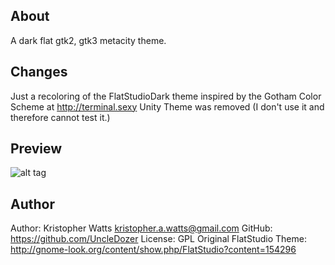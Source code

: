 ## About
A dark flat gtk2, gtk3 metacity theme.

## Changes
Just a recoloring of the FlatStudioDark theme inspired by the Gotham Color Scheme at http://terminal.sexy
Unity Theme was removed (I don't use it and therefore cannot test it.)

## Preview
![alt tag](https://raw.github.com/UncleDozer/FlatStudioGotham/master/previews/gotham-preview.png)

## Author
Author: Kristopher Watts kristopher.a.watts@gmail.com
GitHub: https://github.com/UncleDozer
License: GPL
Original FlatStudio Theme: http://gnome-look.org/content/show.php/FlatStudio?content=154296

